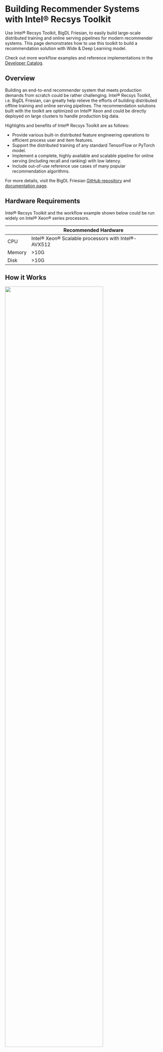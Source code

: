 # Building Recommender Systems with Intel® Recsys Toolkit

Use Intel® Recsys Toolkit, BigDL Friesian, to easily build large-scale distributed training and online serving
pipelines for modern recommender systems. This page demonstrates how to use this toolkit to build a recommendation solution with Wide & Deep Learning model.

Check out more workflow examples and reference implementations in the [Developer Catalog](https://developer.intel.com/aireferenceimplementations).

## Overview
Building an end-to-end recommender system that meets production demands from scratch could be rather challenging.
Intel® Recsys Toolkit, i.e. BigDL Friesian, can greatly help relieve the efforts of building distributed offline training
and online serving pipelines. The recommendation solutions built with the toolkit are optimized on Intel® Xeon
and could be directly deployed on large clusters to handle production big data.

Highlights and benefits of Intel® Recsys Toolkit are as follows:

- Provide various built-in distributed feature engineering operations to efficient process user and item features.
- Support the distributed training of any standard TensorFlow or PyTorch model. 
- Implement a complete, highly available and scalable pipeline for online serving (including recall and ranking) with low latency.
- Include out-of-use reference use cases of many popular recommendation algorithms.

For more details, visit the BigDL Friesian [GitHub repository](https://github.com/intel-analytics/BigDL/tree/main/python/friesian) and
[documentation page](https://bigdl.readthedocs.io/en/latest/doc/Friesian/index.html).

## Hardware Requirements


Intel® Recsys Toolkit and the workflow example shown below could be run widely on Intel® Xeon® series processors.

|| Recommended Hardware         |
|---| ---------------------------- |
|CPU| Intel® Xeon® Scalable processors with Intel®-AVX512|
|Memory|>10G|
|Disk|>10G|


## How it Works

<img src="https://github.com/intel-analytics/BigDL/blob/main/scala/friesian/src/main/resources/images/architecture.png" width="80%" />

The architecture above illustrates the main components in Intel® Recsys Toolkit.

- The offline training workflow is implemented based on Spark, Ray and BigDL to efficiently scale the data processing and DNN model training on large Xeon clusters.
- The online serving workflow is implemented based on gRPC and HTTP, which consists of Recall, Ranking, Feature and Recommender services. The Recall Service integrates Intel® Optimized Faiss to significantly speed up the vector search step.


## Get Started

### Download the Workflow Repository
Create a working directory for the workflow and clone the [Main
Repository](https://github.com/intel-analytics/BigDL) repository into your working
directory.

```
mkdir ~/work && cd ~/work
git clone https://github.com/intel-analytics/BigDL.git
cd BigDL
```

### Download the Datasets

This workflow uses the [Twitter Recsys Challenge 2021 dataset](http://www.recsyschallenge.com/2021/), each record of which contains the tweet along with engagement features, user features, and tweet features.

The original dataset includes 46 million users and 340 million tweets (items). Here in this workflow, we provide a script to generate some dummy data for this dataset. In the running command below, you can specify the number of records to generate and the output folder respectively.

```
cd apps/wide-deep-recommendation
mkdir recsys_data
# You can modify the number of records and the output folder when running the script
python generate_dummy_data.py 100000 recsys_data/
cd ../..
```

---

## Run Training Workflow Using Docker
Follow these instructions to set up and run our provided Docker image.
For running the training workflow on bare metal, see the [bare metal instructions](#run-training-workflow-using-bare-metal)
instructions.

### Set Up Docker Engine
You'll need to install Docker Engine on your development system.
Note that while **Docker Engine** is free to use, **Docker Desktop** may require
you to purchase a license.  See the [Docker Engine Server installation
instructions](https://docs.docker.com/engine/install/#server) for details.

If the Docker image is run on a cloud service, mention they may also need
credentials to perform training and inference related operations (such as these
for Azure):
- [Set up the Azure Machine Learning Account](https://azure.microsoft.com/en-us/free/machine-learning)
- [Configure the Azure credentials using the Command-Line Interface](https://docs.microsoft.com/en-us/cli/azure/authenticate-azure-cli)
- [Compute targets in Azure Machine Learning](https://learn.microsoft.com/en-us/azure/machine-learning/concept-compute-target)
- [Virtual Machine Products Available in Your Region](https://azure.microsoft.com/en-us/explore/global-infrastructure/products-by-region/?products=virtual-machines&regions=us-east)

### Set Up Docker Image
Pull the provided docker image.
```
docker pull intelanalytics/bigdl-spark-3.1.3:latest
```

If your environment requires a proxy to access the internet, export your
development system's proxy settings to the docker environment:
```
export DOCKER_RUN_ENVS="-e ftp_proxy=${ftp_proxy} \
  -e FTP_PROXY=${FTP_PROXY} -e http_proxy=${http_proxy} \
  -e HTTP_PROXY=${HTTP_PROXY} -e https_proxy=${https_proxy} \
  -e HTTPS_PROXY=${HTTPS_PROXY} -e no_proxy=${no_proxy} \
  -e NO_PROXY=${NO_PROXY} -e socks_proxy=${socks_proxy} \
  -e SOCKS_PROXY=${SOCKS_PROXY}"
```

### Run Docker Image
Run the workflow using the ``docker run`` command, as shown:
```
export DATASET_DIR=/path/to/BigDL/apps/wide-deep-recommendation/recsys_data
export OUTPUT_DIR=/output
docker run -a stdout $DOCKER_RUN_ENVS \
  --env OUTPUT_DIR=${OUTPUT_DIR} \
  --volume ${DATASET_DIR}:/workspace/data \
  --volume ${OUTPUT_DIR}:/output \
  --volume ${PWD}:/workspace \
  --workdir /workspace \
  --privileged --init -it --rm --pull always \
  intelanalytics/bigdl-spark-3.1.3:latest \
  bash
```

---

## Run Training Workflow Using Bare Metal
Follow these instructions to set up and run this workflow on your own development
system. For running the training workflow with a provided Docker image, see the [Docker
instructions](#run-training-workflow-using-docker).


### Set Up System Software
Our examples use the ``conda`` package and environment on your local computer.
If you don't already have ``conda`` installed, see the [Conda Linux installation
instructions](https://docs.conda.io/projects/conda/en/stable/user-guide/install/linux.html).

### Set Up Workflow
Run these commands to set up the workflow's conda environment and install required software:
```
conda create -n recsys python=3.9 --yes
conda activate recsys
pip install --pre --upgrade bigdl-friesian
pip install intel-tensorflow==2.9.0
```

### Run Workflow
Use these commands to run the workflow:
```
python python/friesian/example/wnd/recsys2021/wnd_preprocess_recsys.py \
    --executor_cores 8 \
    --executor_memory 10g \
    --input_train_folder apps/wide-deep-recommendation/recsys_data/train \
    --input_test_folder apps/wide-deep-recommendation/recsys_data/test \
    --output_folder apps/wide-deep-recommendation/recsys_data/preprocessed \
    --cross_sizes 600

python python/friesian/example/wnd/recsys2021/wnd_train_recsys.py \
    --executor_cores 8 \
    --executor_memory 10g \
    --data_dir apps/wide-deep-recommendation/recsys_data/preprocessed \
    --model_dir recsys_wnd/ \
    --batch_size 3200 \
    --epoch 5 \
    --learning_rate 1e-4 \
    --early_stopping 3

cd python/friesian/example/two_tower
python train_2tower.py \
    --executor_cores 8 \
    --executor_memory 10g \
    --data_dir apps/wide-deep-recommendation/recsys_data/preprocessed \
    --model_dir recsys_2tower/ \
    --batch_size 8000
```

## Expected Training Workflow Output
Check out the processed data and saved models of the workflow:
```
ll apps/wide-deep-recommendation/recsys_data/preprocessed
ll recsys_wnd/
ll recsys_2tower/
```
Check out the logs of the console for training results:

- wnd_train_recsys.py:
```
22/25 [=========================>....] - ETA: 1s - loss: 0.2367 - binary_accuracy: 0.9391 - binary_crossentropy: 0.2367 - auc: 0.5637 - precision: 0.9392 - recall: 1.0000
23/25 [==========================>...] - ETA: 0s - loss: 0.2374 - binary_accuracy: 0.9388 - binary_crossentropy: 0.2374 - auc: 0.5644 - precision: 0.9388 - recall: 1.0000
24/25 [===========================>..] - ETA: 0s - loss: 0.2378 - binary_accuracy: 0.9386 - binary_crossentropy: 0.2378 - auc: 0.5636 - precision: 0.9386 - recall: 1.0000
25/25 [==============================] - ETA: 0s - loss: 0.2379 - binary_accuracy: 0.9385 - binary_crossentropy: 0.2379 - auc: 0.5635 - precision: 0.9385 - recall: 1.0000
25/25 [==============================] - 10s 391ms/step - loss: 0.2379 - binary_accuracy: 0.9385 - binary_crossentropy: 0.2379 - auc: 0.5635 - precision: 0.9385 - recall: 1.0000 - val_loss: 0.6236 - val_binary_accuracy: 0.8491 - val_binary_crossentropy: 0.6236 - val_auc: 0.4988 - val_precision: 0.9342 - val_recall: 0.9021
(Worker pid=11371) Epoch 4: early stopping
Training time is:  53.32298707962036
```
- train_2tower.py:
```
7/10 [====================>.........] - ETA: 0s - loss: 0.3665 - binary_accuracy: 0.8124 - recall: 0.8568 - auc: 0.5007
8/10 [=======================>......] - ETA: 0s - loss: 0.3495 - binary_accuracy: 0.8282 - recall: 0.8747 - auc: 0.5004
9/10 [==========================>...] - ETA: 0s - loss: 0.3370 - binary_accuracy: 0.8403 - recall: 0.8886 - auc: 0.5002
10/10 [==============================] - ETA: 0s - loss: 0.3262 - binary_accuracy: 0.8503 - recall: 0.8998 - auc: 0.5002
10/10 [==============================] - 7s 487ms/step - loss: 0.3262 - binary_accuracy: 0.8503 - recall: 0.8998 - auc: 0.5002 - val_loss: 0.2405 - val_binary_accuracy: 0.9352 - val_recall: 1.0000 - val_auc: 0.4965
```

---

## Run Online Serving Pipeline Using Docker
You are highly recommended to run the online serving pipeline for the recsys workflow using our provided Docker image.

### Set Up Docker Image
Pull the provided docker image.
```
docker pull intelanalytics/friesian-serving:2.2.0-SNAPSHOT
```

If your environment requires a proxy to access the internet, export your
development system's proxy settings to the docker environment:
```
export DOCKER_RUN_ENVS="-e ftp_proxy=${ftp_proxy} \
  -e FTP_PROXY=${FTP_PROXY} -e http_proxy=${http_proxy} \
  -e HTTP_PROXY=${HTTP_PROXY} -e https_proxy=${https_proxy} \
  -e HTTPS_PROXY=${HTTPS_PROXY} -e no_proxy=${no_proxy} \
  -e NO_PROXY=${NO_PROXY} -e socks_proxy=${socks_proxy} \
  -e SOCKS_PROXY=${SOCKS_PROXY}"
```

Download & install [redis](https://redis.io/download/#redis-downloads)

### Run Workflow
- Run the nearline pipeline

1. Flush all key-values in the redis
```bash
redis-cli flushall
```
2. Check the initial redis status
```bash
redis-cli info keyspace
```
Output:
```bash
# Keyspace
```

3. Run the following script to launch the nearline pipeline
```bash
docker_name=intelanalytics/friesian-serving:2.2.0-SNAPSHOT

docker run -it --net host --rm -v $(pwd):/opt/work/mnt $docker_name feature-init -c mnt/nearline/config_feature.yaml

docker run -it --net host --rm -v $(pwd):/opt/work/mnt $docker_name feature-init -c mnt/nearline/config_feature_vec.yaml

docker run -it --net host --rm -v $(pwd):/opt/work/mnt $docker_name recall-init -c mnt/nearline/config_recall.yaml
```

4. Check the redis-server status
```bash
redis-cli info keyspace
```
Output:
```bash
# Keyspace
db0:keys=2003,expires=0,avg_ttl=0
```

5. Check the existance of the generated faiss index
```bash
item_50.idx
```

- Run the online pipeline
1. Run the following script to launch the online pipeline
```bash
docker_name=intelanalytics/friesian-serving:2.2.0-SNAPSHOT

docker run -itd --net host  --rm --name ranking -v $(pwd):/opt/work/mnt -e OMP_NUM_THREADS=1 $docker_name ranking -c mnt/config_ranking.yaml

docker run -itd --net host --rm --name feature -v $(pwd):/opt/work/mnt $docker_name feature -c mnt/config_feature.yaml

docker run -itd --net host --rm --name feature_recall -v $(pwd):/opt/work/mnt $docker_name feature -c mnt/config_feature_vec.yaml

docker run -itd --net host --rm --name recall -v $(pwd):/opt/work/mnt $docker_name recall -c mnt/config_recall.yaml

#docker run -itd --net host --rm --name recommender -v $(pwd):/opt/work/mnt $docker_name recommender -c mnt/config_recommender.yaml

docker run -itd --net host  --rm --name recommender_http -v $(pwd):/opt/work/mnt $docker_name recommender-http -c mnt/config_recommender.yaml -p 8000
```

2. Check the status of the containers
- There are 5 containers running:
    - recommender_http
    - recall
    - feature_recall
    - feature
    - ranking

3. Confirm the application is accessible
```bash
curl http://localhost:8000/recommender/recommend/15
```
Output:
```bash
{
  "ids" : [ 640, 494, 90, 481, 772, 314, 6, 272, 176, 284 ],
  "probs" : [ 0.80175865, 0.6995631, 0.6851486, 0.6811177, 0.67750615, 0.67231035, 0.6655403, 0.65543735, 0.6547779, 0.6547779 ],
  "success" : true,
  "errorCode" : null,
  "errorMsg" : null
}
```


See [here](https://github.com/intel-analytics/BigDL/tree/main/scala/friesian) for more detailed guidance to run the online serving workflow.

See [here](https://github.com/intel-analytics/BigDL/tree/main/apps/friesian-server-helm) to deploy the serving workflow on a Kubernetes cluster.

## Summary and Next Steps
This page demonstrates how to use Intel® Recsys Toolkit to build end-to-end training and serving pipelines for Wide & Deep model.
You can continue to explore more use cases or recommendation models provided in the toolkit or try to use the toolkit to build
the recommender system on your own dataset!

## Learn More
For more information about Intel® Recsys Toolkit or to read about other relevant workflow
examples, see these guides and software resources:

- More recommendation models in the recsys toolkit: https://github.com/intel-analytics/BigDL/tree/main/python/friesian/example
- Online serving guide in the recsys toolkit: https://github.com/intel-analytics/BigDL/tree/main/scala/friesian
- Online serving guidance in the recsys toolkit: https://github.com/intel-analytics/BigDL/tree/main/scala/friesian
- [Intel® AI Analytics Toolkit (AI Kit)](https://www.intel.com/content/www/us/en/developer/tools/oneapi/ai-analytics-toolkit.html)
- [Azure Machine Learning Documentation](https://learn.microsoft.com/en-us/azure/machine-learning/)

## Troubleshooting
- If you encounter the error `E0129 21:36:55.796060683 1934066 thread_pool.cc:254] Waiting for thread pool to idle before forking` during the training, it may be caused by the installed version of grpc. See [here](https://github.com/grpc/grpc/pull/32196) for more details about this issue. To fix it, a recommended grpc version is 1.43.0:
```bash
pip install grpcio==1.43.0
```

## Support
If you have questions or issues about this workflow, contact the Support Team through [GitHub](https://github.com/intel-analytics/BigDL/issues) or [Google User Group](https://groups.google.com/g/bigdl-user-group).
